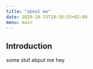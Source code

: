 ```yaml
---
title: "about me"
date: 2020-10-15T20:58:53+02:00
menu: main
---
```

## Introduction



some stuf abput me hey